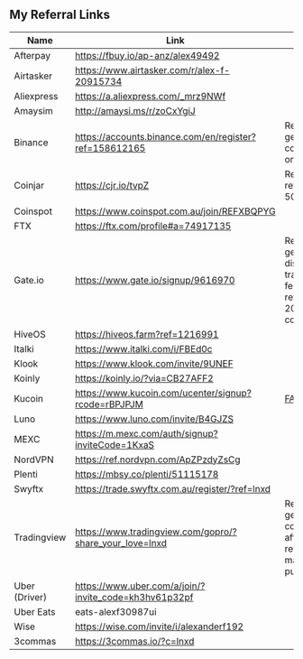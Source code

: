 ## My Referral Links

| Name | Link | Notes |
|--|--|--|
| Afterpay | https://fbuy.io/ap-anz/alex49492 |  |
| Airtasker | https://www.airtasker.com/r/alex-f-20915734 |  |
| Aliexpress | https://a.aliexpress.com/_mrz9NWf |  |
| Amaysim | http://amaysi.ms/r/zoCxYgiJ |  |
| Binance | https://accounts.binance.com/en/register?ref=158612165 | Referer gets 20% commission on trades |
| Coinjar | https://cjr.io/tvpZ | Referer and referee get 500 points |
| Coinspot | https://www.coinspot.com.au/join/REFXBQPYG |  |
| FTX | https://ftx.com/profile#a=74917135 |  |
| Gate.io | https://www.gate.io/signup/9616970 | Referee gets 20% discount on trading fees, referer gets 20% commission |
| HiveOS | https://hiveos.farm?ref=1216991 |  |
| Italki | https://www.italki.com/i/FBEd0c |  |
| Klook | https://www.klook.com/invite/9UNEF |  |
| Koinly | https://koinly.io/?via=CB27AFF2 |  |
| Kucoin | https://www.kucoin.com/ucenter/signup?rcode=rBPJPJM | [FAQ](https://www.kucoin.com/news/en-invite) |
| Luno | https://www.luno.com/invite/B4GJZS |  |
| MEXC | https://m.mexc.com/auth/signup?inviteCode=1KxaS |  |
| NordVPN | https://ref.nordvpn.com/ApZPzdyZsCg |  |
| Plenti | https://mbsy.co/plenti/51115178 |  |
| Swyftx | https://trade.swyftx.com.au/register/?ref=lnxd |  |
| Tradingview | https://www.tradingview.com/gopro/?share_your_love=lnxd | Referer gets $30 coupon after referee makes paid purchase |
| Uber (Driver) | https://www.uber.com/a/join/?invite_code=kh3hv61p32pf |  |
| Uber Eats | eats-alexf30987ui |  |
| Wise | https://wise.com/invite/i/alexanderf192 |  |
| 3commas | https://3commas.io/?c=lnxd |  |